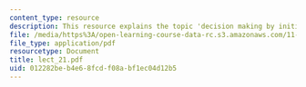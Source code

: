 ```yaml
---
content_type: resource
description: This resource explains the topic 'decision making by initiative'.
file: /media/https%3A/open-learning-course-data-rc.s3.amazonaws.com/11-007-resolving-public-disputes-spring-2005/012282beb4e68fcdf08abf1ec04d12b5_lect_21.pdf
file_type: application/pdf
resourcetype: Document
title: lect_21.pdf
uid: 012282be-b4e6-8fcd-f08a-bf1ec04d12b5
---
```

